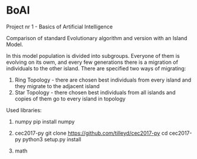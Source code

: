 # BoAI
Project nr 1 - Basics of Artificial Intelligence

Comparison of standard Evolutionary algorithm and version with an Island Model.

In this model population is divided into subgroups. 
Everyone of them is evolving on its owm, and every few generations there is a migration of individuals to the other island. 
There are specified two ways of migrating:
1. Ring Topology - there are chosen best individuals from every island and they migrate to the adjacent island
2. Star Topology - there chosen best individuals from all islands and copies of them go to every island in topology


Used libraries:
1. numpy 
pip install numpy

2. cec2017-py
git clone https://github.com/tilleyd/cec2017-py
cd cec2017-py
python3 setup.py install

3. math
